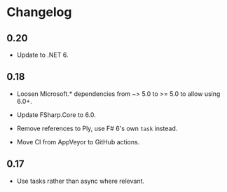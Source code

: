 # Changelog

## 0.20

* Update to .NET 6.

## 0.18

* Loosen Microsoft.* dependencies from ~> 5.0 to >= 5.0 to allow using 6.0+.

* Update FSharp.Core to 6.0.

* Remove references to Ply, use F# 6's own `task` instead.

* Move CI from AppVeyor to GitHub actions.

## 0.17

* Use tasks rather than async where relevant.
